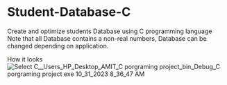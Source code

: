 # Student-Database-C
Create and optimize students Database using C programming language
Note that all Database contains a non-real numbers, Database can be changed depending on application.

How it looks
![Select _C__Users_HP_Desktop_AMIT_C porgraming project_bin_Debug_C porgraming project exe_  10_31_2023 8_36_47 AM](https://github.com/IbrahimNaglah/Student-Database-C/assets/101402062/3374b889-b041-481e-839e-b965bf1486c6)



